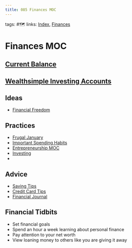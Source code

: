 ```yaml
---
title: 085 Finances MOC
---
```

tags: #🗺️
links: [Index](out/index-archived.md), [Finances](out/085-finances-moc.md) 

# Finances MOC
## [Current Balance](out/current-balance.md)
## [Wealthsimple Investing Accounts](out/wealthsimple-investing-accounts.md)
## Ideas
- [Financial Freedom](out/financial-freedom.md)


## Practices
- [Frugal January](out/frugal-january.md)
- [Important Spending Habits](out/important-spending-habits.md)
- [Entrepreneurship MOC](out/entrepreneurship-moc.md)
- [Investing](out/investing.md)
- 
## Advice
- [Saving Tips](out/saving-tips.md)
- [Credit Card Tips](out/credit-card-tips.md)
- [Financial Journal](out/financial-journal.md)



## Financial Tidbits
- Set financial goals
- Spend an hour a week learning about personal finance
- Pay attention to your net worth
- View loaning money to others like you are giving it away